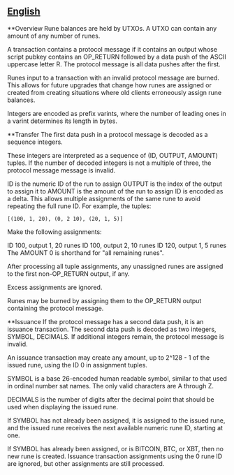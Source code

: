 [English](./README.md)
---
**Overview
Rune balances are held by UTXOs. A UTXO can contain any amount of any number of runes.

A transaction contains a protocol message if it contains an output whose script pubkey contains an OP_RETURN followed by a data push of the ASCII uppercase letter R. The protocol message is all data pushes after the first.

Runes input to a transaction with an invalid protocol message are burned. This allows for future upgrades that change how runes are assigned or created from creating situations where old clients erroneously assign rune balances.

Integers are encoded as prefix varints, where the number of leading ones in a varint determines its length in bytes.

**Transfer
The first data push in a protocol message is decoded as a sequence integers.

These integers are interpreted as a sequence of (ID, OUTPUT, AMOUNT) tuples. If the number of decoded integers is not a multiple of three, the protocol message message is invalid.

ID is the numeric ID of the run to assign
OUTPUT is the index of the output to assign it to
AMOUNT is the amount of the run to assign
ID is encoded as a delta. This allows multiple assignments of the same rune to avoid repeating the full rune ID. For example, the tuples:

```[(100, 1, 20), (0, 2 10), (20, 1, 5)]```

Make the following assignments:

ID 100, output 1, 20 runes
ID 100, output 2, 10 runes
ID 120, output 1, 5 runes
The AMOUNT 0 is shorthand for "all remaining runes".

After processing all tuple assignments, any unassigned runes are assigned to the first non-OP_RETURN output, if any.

Excess assignments are ignored.

Runes may be burned by assigning them to the OP_RETURN output containing the protocol message.

**Issuance
If the protocol message has a second data push, it is an issuance transaction. The second data push is decoded as two integers, SYMBOL, DECIMALS. If additional integers remain, the protocol message is invalid.

An issuance transaction may create any amount, up to 2^128 - 1 of the issued rune, using the ID 0 in assignment tuples.

SYMBOL is a base 26-encoded human readable symbol, similar to that used in ordinal number sat names. The only valid characters are A through Z.

DECIMALS is the number of digits after the decimal point that should be used when displaying the issued rune.

If SYMBOL has not already been assigned, it is assigned to the issued rune, and the issued rune receives the next available numeric rune ID, starting at one.

If SYMBOL has already been assigned, or is BITCOIN, BTC, or XBT, then no new rune is created. Issuance transaction assignments using the 0 rune ID are ignored, but other assignments are still processed.
